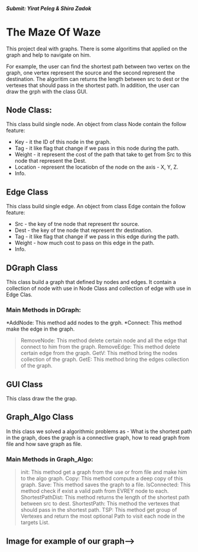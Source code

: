 ##### Submit: Yirat Peleg & Shira Zadok

# The Maze Of Waze
This project deal with graphs. There is some algoritims that applied on the graph and help to navigate on him.

For example, the user can find the shortest path between two vertex on the graph, one vertex represent the source and the second represent the destination.
The algoritim can returns the length between src to dest or the vertexes that should pass in the shortest path. 
In addition, the user can draw the grph with the class GUI.

## Node Class:
This class build single node.
An object from class Node contain the follow feature:
* Key - it the ID of this node in the graph.
* Tag - it like flag that change if we pass in this node during the path.
* Weight - it represent the cost of the path that take to get from Src to this node that represent the Dest.  
* Location - represent the locatiobn of the node on the axis - X, Y, Z.
* Info.

## Edge Class
This class build single edge.
An object from class Edge contain the follow feature:
* Src - the key of tne node that represent thr source.
* Dest - the key of tne node that represent thr destination.
* Tag - it like flag that change if we pass in this edge during the path.
* Weight - how much cost to pass on this edge in the path.
* Info.

## DGraph Class
This class build a graph that defined by nodes and edges.
It contain a collection of node with use in Node Class and collection of edge with use in Edge Clas.
### Main Methods in DGraph:
*AddNode:
This method add nodes to the grph.
*Connect:
This method make the edge in the graph.
>RemoveNode:
This method delete certain node and all the edge that connect to him from the graph.
>RemoveEdge:
This method delete certain edge from the graph.
>GetV:
This method bring the nodes collection of the graph.
>GetE:
This method bring the edges collection of the graph.

## GUI Class
This class draw the the grap.

## Graph_Algo Class
In this class we solved a algorithmic problems as - What is the shortest path in the graph, does the graph is a connective graph, how to read graph from file and how save graph as file.
### Main Methods in Graph_Algo:
>init:
This method get a graph from the use or from file and make him to the algo graph.
>Copy:
This method compute a deep copy of this graph.
>Save:
This method saves the graph to a file.
>IsConnected:
This method check if exist a valid path from EVREY node to each.
>ShortestPathDist:
This method returns the length of the shortest path between src to dest.
>ShortestPath:
This method the vertexes that should pass in the shortest path.
>TSP:
This method get group of Vertexes and return the most optional Path to visit each node in the targets List.

 ## Image for example of our graph-->
